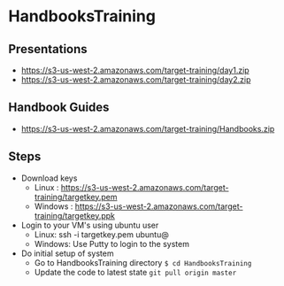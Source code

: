# HandbooksTraining

## Presentations
* https://s3-us-west-2.amazonaws.com/target-training/day1.zip
* https://s3-us-west-2.amazonaws.com/target-training/day2.zip

## Handbook Guides
* https://s3-us-west-2.amazonaws.com/target-training/Handbooks.zip

## Steps
* Download keys
  * Linux : https://s3-us-west-2.amazonaws.com/target-training/targetkey.pem
  * Windows : https://s3-us-west-2.amazonaws.com/target-training/targetkey.ppk
* Login to your VM's using ubuntu user
  * Linux: ssh -i targetkey.pem ubuntu@<public-ip>
  * Windows: Use Putty to login to the system
* Do initial setup of system
  * Go to HandbooksTraining directory
  ```$ cd HandbooksTraining```
  * Update the code to latest state
  ```git pull origin master```
